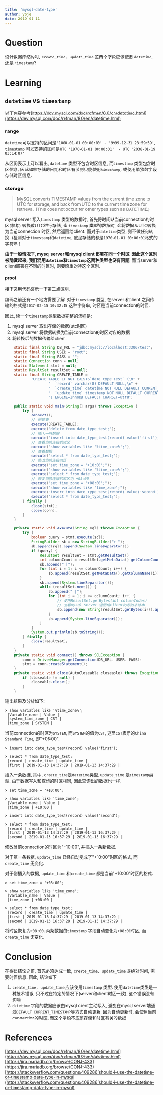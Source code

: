```yaml
---
title: 'mysql-date-type'
author: yoje
date: 2019-01-11
---
```


# Question
设计数据库结构时, `create_time, update_time` 这两个字段应该使用 `datetime`, 还是 `timestamp`?

# Learning
## `datetime` vs `timestamp`
以下内容参考[https://dev.mysql.com/doc/refman/8.0/en/datetime.html](https://dev.mysql.com/doc/refman/8.0/en/datetime.html)
### range
`datetime`可以支持的区间是`'1000-01-01 00:00:00' - '9999-12-31 23:59:59'`, `timestamp` 可以支持的区间是`UTC '1970-01-01 00:00:01'  - UTC '2038-01-19 03:14:07'`

从区间表示上可以看出, `datetime` 类型不包含时区信息, 而`timestamp` 类型包含时区信息, 因此如果存储的日期和时区有关则只能使用`timestamp`, 或使用单独的字段存储时区信息.

### storage
> MySQL converts TIMESTAMP values from the current time zone to UTC for storage, and back from UTC to the current time zone for retrieval. (This does not occur for other types such as DATETIME.)

mysql server 写入`timestamp` 类型的数据时, 首先将时间从当前connection的时区(参考[]()) 转换成UTC进行存储, 读 `timestamp` 类型的数据时, 会将数据从UTC转换为当前connection 时区, 然后返回给client. 而对于`datetime`类型, 则不做任何转换. (猜测对于`timestamp`和`datetime`, 底层存储的都是`1970-01-01 00:00:01`格式的字符串.)

**由于一般情况下, mysql server 和mysql client 部署在同一个时区, 因此这个区别被隐藏起来, 我们混用`datetime`和`timestamp`这两种类型也没有问题.** 而当server和client部署在不同的时区时, 则要慎重对待这个区别.

#### proof
接下来用代码演示一下第二点区别.

编码之前还有一个地方需要了解: 对于`timestamp` 类型, 在server 和client 之间传输的格式是`2017-02-15 10:32:15` 这种字符串, 时区是当前connection的时区.

因此, 读一个`timestamp`类型数据完整的流程是:
1. mysql server 取出存储的数据(utc时区)
2. mysql server 将数据转换为当前connection的时区对应的数据
3. 将转换后的数据传输给client.

```java
    static final String DB_URL = "jdbc:mysql://localhost:3306/test";
    static final String USER = "root";
    static final String PASS = "";
    static Connection conn = null;
    static Statement stmt = null;
    static ResultSet resultSet = null;
    static final String CREATE_TABLE =
            "CREATE TABLE IF NOT EXISTS`date_type_test` (\n" +
                    "  `record` varchar(8) DEFAULT NULL,\n" +
                    "  `create_time` datetime NOT NULL DEFAULT CURRENT_TIMESTAMP,\n" +
                    "  `update_time` timestamp NOT NULL DEFAULT CURRENT_TIMESTAMP ON UPDATE CURRENT_TIMESTAMP\n" +
                    ") ENGINE=InnoDB DEFAULT CHARSET=utf8";

    public static void main(String[] args) throws Exception {
        try {
            connect();
            // 创建表
            execute(CREATE_TABLE);
            execute("delete from date_type_test;");
            // 插入一条数据
            execute("insert into date_type_test(record) value('first');");
            // 查看当前连接的时区
            execute("show variables like '%time_zone%';");
            // 查看数据
            execute("select * from date_type_test;");
            // 修改当前连接时区
            execute("set time_zone = '+10:00';");
            execute("show variables like '%time_zone%';");
            execute("select * from date_type_test;");
            // 恢复当前连接的时区为 +08:00
            execute("set time_zone = '+08:00';");
            execute("show variables like 'time_zone';");
            execute("insert into date_type_test(record) value('second');");
            execute("select * from date_type_test;");
        } finally {
            close(stmt);
            close(conn);
        }
    }

    private static void execute(String sql) throws Exception {
        try {
            boolean query = stmt.execute(sql);
            StringBuilder sb = new StringBuilder("> ");
            sb.append(sql).append(System.lineSeparator());
            if (query) {
                ResultSet resultSet = stmt.getResultSet();
                int columnCount = resultSet.getMetaData().getColumnCount();
                sb.append(" |");
                for (int i = 1; i <= columnCount; i++) {
                    sb.append(resultSet.getMetaData().getColumnName(i)).append(" | ");
                }
                sb.append(System.lineSeparator());
                while (resultSet.next()) {
                    sb.append(" |");
                    for (int i = 1; i <= columnCount; i++) {
                        // 使用ResultSet.getBytes(int columnIndex)
                        // 查看mysql server 返回给client的原始字符串
                        sb.append(new String(resultSet.getBytes(i))).append(" | ");
                    }
                    sb.append(System.lineSeparator());
                }
            }
            System.out.println(sb.toString());
        } finally {
            close(resultSet);
        }
    }
    private static void connect() throws SQLException {
        conn = DriverManager.getConnection(DB_URL, USER, PASS);
        stmt = conn.createStatement();
    }
    private static void close(AutoCloseable closeable) throws Exception {
        if (closeable != null) {
            closeable.close();
        }
    }
```

输出结果及分析如下:
```text
> show variables like '%time_zone%';
 |Variable_name | Value |
 |system_time_zone | CST |
 |time_zone | SYSTEM |
```
当前connection的时区为`SYSTEM`, 而`SYSTEM`的值为`CST`, 这里`CST`表示的`China Standard Time`, 即"+08:00".

```text
> insert into date_type_test(record) value('first');

> select * from date_type_test;
 |record | create_time | update_time |
 |first | 2019-01-13 14:37:29 | 2019-01-13 14:37:29 |
```
插入一条数据, 其中, `create_time`是`datetime`类型, `update_time` 是`timestamp`类型. 由于数据写入和查询的时区相同, 因此查询出的数据也一样.

```text
> set time_zone = '+10:00';

> show variables like 'time_zone';
 |Variable_name | Value |
 |time_zone | +10:00 |

> insert into date_type_test(record) value('second');

> select * from date_type_test;
 |record | create_time | update_time |
 |first | 2019-01-13 14:37:29 | 2019-01-13 16:37:29 |
 |second | 2019-01-13 16:37:29 | 2019-01-13 16:37:29 |
```
修改当前connection的时区为"+10:00",  并插入一条新数据.

对于第一条数据, `update_time` 已经自动变成了"+10:00"时区的格式, 而`create_time` 无变化.

对于刚插入的数据, `update_time` 和`create_time` 都是当前"+10:00"时区的格式.

```text
> set time_zone = '+08:00';

> show variables like 'time_zone';
 |Variable_name | Value |
 |time_zone | +08:00 |

> select * from date_type_test;
 |record | create_time | update_time |
 |first | 2019-01-13 14:37:29 | 2019-01-13 14:37:29 |
 |second | 2019-01-13 16:37:29 | 2019-01-13 14:37:29 |
```
将时区恢复为`+08:00`. 两条数据的`timestamp` 字段自动变化为`+08:00`时区, 而`create_time` 无变化.

# Conclusion
在得出结论之前, 首先必须达成一致, `create_time, update_time` 是绝对时间, 需要时区信息. 因此, 结论如下
1. `create_time, update_time` 应该使用`timestamp` 类型.
   使用`datetime`类型是一种技术错误, 只不过在特定的情况下(server和client时区一致), 这个错误没有影响.
2. `datetime` 字段的数据应该由mysql client主动写入, 避免在mysql server端通过`DEFAULT CURRENT_TIMESTAMP`等方式自动更新.
   因为自动更新时, 会使用当前connection的时区, 而这个字段不应该存储和时区有关的数据.

# References
[https://dev.mysql.com/doc/refman/8.0/en/datetime.html](https://dev.mysql.com/doc/refman/8.0/en/datetime.html)
[https://jira.mariadb.org/browse/CONJ-433](https://jira.mariadb.org/browse/CONJ-433)
[https://stackoverflow.com/questions/409286/should-i-use-the-datetime-or-timestamp-data-type-in-mysql](https://stackoverflow.com/questions/409286/should-i-use-the-datetime-or-timestamp-data-type-in-mysql)
